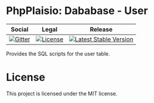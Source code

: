 # PhpPlaisio: Dababase - User

<table>
<thead>
<tr>
<th>Social</th>
<th>Legal</th>
<th>Release</th>
</tr>
</thead>
<tbody>
<tr>
<td>
<a href="https://gitter.im/PhpPlaisio/PhpPlaisio"><img src="https://badges.gitter.im/PhpPlaisio/PhpPlaisio.svg" alt="Gitter"/></a>
</td>
<td>
<a href="https://packagist.org/packages/plaisio/db-user"><img src="https://poser.pugx.org/plaisio/db-user/license" alt="License"/></a>
</td>
<td>
<a href="https://packagist.org/packages/plaisio/db-user"><img src="https://poser.pugx.org/plaisio/db-user/v/stable" alt="Latest Stable Version"/></a>
</td>
</tr>
</tbody>
</table>

Provides the SQL scripts for the user table.

#  License

This project is licensed under the MIT license.
